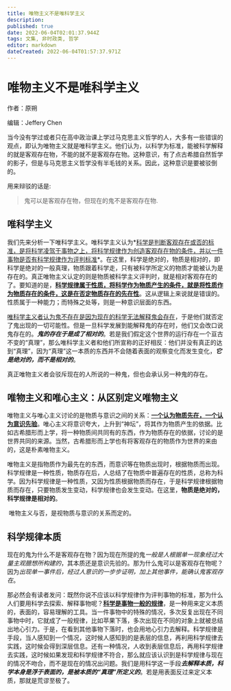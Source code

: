 ```yaml
---
title: 唯物主义不是唯科学主义
description: 
published: true
date: 2022-06-04T02:01:37.944Z
tags: 文集, 非时政类, 哲学
editor: markdown
dateCreated: 2022-06-04T01:57:37.971Z
---
```


  # 唯物主义不是唯科学主义

作者：原朔

编辑：Jeffery Chen

   当今没有学过或者只在高中政治课上学过马克思主义哲学的人，大多有一些错误的观点，即认为唯物主义就是唯科学主义。他们认为，以科学为标准，能被科学解释的就是客观存在物，不能的就不是客观存在物。这种意识，有了点古希腊自然哲学的影子，但是与马克思主义哲学没有半毛钱的关系。因此，这种意识是要被驳倒的。
   
用来辩驳的话是:

> 鬼可以是客观存在物，但现在的鬼不是客观存在物.	

## 唯科学主义	

​	我们先来分析一下唯科学主义。唯科学主义认为*<u>科学是判断客观存在或否的标准，是将科学凌驾于事物之上，将科学规律作为创造客观存在物的条件，并以一件事物是否有科学规律作为评判标准</u>*。在这里，科学是绝对的，物质是相对的，即科学是绝对的一般真理，物质跟着科学走，只有被科学所定义的物质才能被认为是存在的。真正唯物主义认定的则是物质被科学主义评判时，就是相对客观存在的了。要知道的是，<u>**科学规律属于性质，将科学作为物质产生的条件，就是将性质作为物质存在的条件，这是在否定物质存在的先在性**</u>。这从逻辑上来说就是错误的。性质属于一种能力；而特殊之处等，则是一种意识层面的东西。

​	<u>唯科学主义者认为鬼不存在是因为现在的科学无法解释鬼会存在</u>，于是他们就否定了鬼出现的一切可能性。但是一旦科学发展到能解释鬼的存在时，他们又会改口说鬼存在的。***鬼的存在于是成了相对的***。若是我们假定这个世界的运行存在一个亘古不变的“真理”，那么唯科学主义者和他们所宣称的正好相反：他们并没有真正的达到“真理”，因为“真理”这一本质的东西并不会随着表面的观察变化而发生变化，***它是绝对的，而不是相对的***。

​	真正唯物主义者会驳斥现在的人所说的一种鬼，但也会承认另一种鬼的存在。

## 唯物主义和唯心主义：从区别定义唯物主义

​	唯物主义与唯心主义讨论的是物质与意识之间的关系：**<u>一个认为物质先在，一个认为意识先验</u>**。唯心主义将意识夸大，上升到“神坛”，将其作为物质产生的依据。比如古希腊形而上学，将一种物质间共同有的东西，作为物质存在的依据，讨论的是世界共同的来源。当然，古希腊形而上学也有将客观存在的物质作为世界的来由的，这是朴素唯物主义。

​	唯物主义是指物质作为最先在的东西，而意识等在物质出现时，根据物质而出现。科学规律是一种性质，物质存在后，人总结了在物质中普遍存在的性质，总称为科学。因为科学规律是一种性质，又因为性质根据物质而存在，于是科学规律根据物质而存在，只要物质发生变动，科学规律也会发生变动。在这里，**物质是绝对的，科学规律是相对的**。

​	唯物主义与否，是视物质与意识的关系而定的。


## 科学规律本质

​	现在的鬼为什么不是客观存在物？因为现在所提的鬼*一般是人根据单一现象经过大量主观臆想所构建的*，其本质还是意识先验的。那为什么鬼可以是客观存在物呢？因为*出现单一事件后，经过人意识的一步步证明，加上其他事件，能确认鬼客观存在*。

​	那必然会有读者发问：既然你说不应该以科学规律作为评判事物的标准，那为什么人们要用科学去探索、解释事物呢？**<u>科学是事物一般的规律</u>**，是一种用来定义本质的，表面的，容易理解的工具。当一件事物中的特殊的情况，多次反复出现在不同事物中时，它就成了一般规律，比如苹果下落，多次出现在不同的对象上就被总结出地心引力。于是，在看到其他事物下落时，也会用地心引力去解释。科学规律是手段，当人感知到一个情况，这时候人感知到的是表层的信息，再利用科学规律去实践，这时候会得到深层信息。还有一种情况，人收到表层信息后，再用科学规律去实践，这时候如果发现和科学规律不符合，那么就应该认识到是科学规律与现在的情况不吻合，而不是现在的情况出问题。我们是用科学这一手段***去解释本质，科学本身是浮于表面的，是被本质的“真理”所定义的***。若是用表面反过来定义本质，那就是荒谬至极了。

